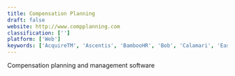 ```yaml
---
title: Compensation Planning
draft: false 
website: http://www.compplanning.com
classification: ['']
platform: ['Web']
keywords: ['AcquireTM', 'Ascentis', 'BambooHR', 'Bob', 'Calamari', 'EaseCentral', 'Employee Navigator', 'Engagedly', 'Gusto', 'Harvest HCM', 'Lanteria HR', 'Namely', 'Performio', 'QCommission', 'Qualtrics Research Core', 'Rippling', 'SentricWorkforce', 'SutiHR', 'UltiPro', 'WebHR', 'Xactly Express', 'Zenefits']
---
```

Compensation planning and management software